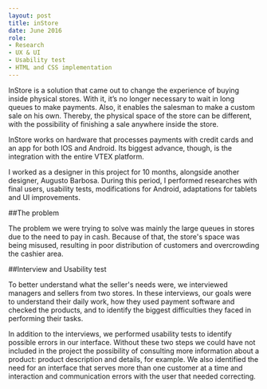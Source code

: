 ```yaml
---
layout: post
title: inStore
date: June 2016
role:
- Research
- UX & UI
- Usability test
- HTML and CSS implementation
---
```


InStore is a solution that came out to change the experience of buying inside physical stores. With it, it’s no longer necessary to wait in long queues to make payments. Also, it enables the salesman to make a custom sale on his own. Thereby, the physical space of the store can be different, with the possibility of finishing a sale anywhere inside the store.

InStore works on hardware that processes payments with credit cards and an app for both IOS and Android. Its biggest advance, though, is the integration with the entire VTEX platform.

I worked as a designer in this project for 10 months, alongside another designer, Augusto Barbosa. During this period, I performed researches with final users, usability tests, modifications for Android, adaptations for tablets and UI improvements.

##The problem

The problem we were trying to solve was mainly the large queues in stores due to the need to pay in cash. Because of that, the store's space was being misused, resulting in poor distribution of customers and overcrowding the cashier area.

##Interview and Usability test

To better understand what the seller's needs were, we interviewed managers and sellers from two stores. In these interviews, our goals were to understand their daily work, how they used payment software and checked the products, and to identify the biggest difficulties they faced in performing their tasks.

In addition to the interviews, we performed usability tests to identify possible errors in our interface. Without these two steps we could have not included in the project the possibility of consulting more information about a product: product description and details, for example. We also identified the need for an interface that serves more than one customer at a time and interaction and communication errors with the user that needed correcting.

